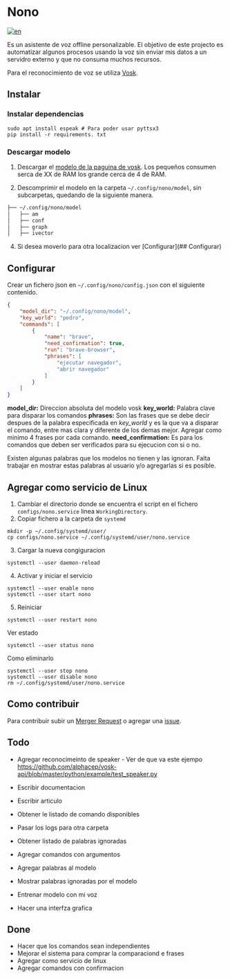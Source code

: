 # Nono
[![en](https://img.shields.io/badge/lang-en-red.svg)](README.md)

Es un asistente de voz offline personalizable. 
El objetivo de este projecto es automatizar algunos procesos usando la voz sin enviar mis datos a un servidro externo y 
que no consuma muchos recursos.

Para el reconocimiento de voz se utiliza [Vosk](https://alphacephei.com/vosk/).

## Instalar 
### Instalar dependencias
```shell
sudo apt install espeak # Para poder usar pyttsx3
pip install -r requirements. txt 
```

### Descargar modelo 
1. Descargar el [modelo de la paguina de vosk](https://alphacephei.com/vosk/models).
Los pequeños consumen serca de XX de RAM los grande cerca de 4 de RAM.

2. Descomprimir el modelo en la carpeta `~/.config/nono/model`, sin subcarpetas, quedando de la siguiente manera.
```bash
├── ~/.config/nono/model
│   ├── am
│   ├── conf
│   ├── graph
│   ├── ivector
```

4. Si desea moverlo para otra localizacion ver [Configurar](## Configurar)

## Configurar
Crear un fichero json en `~/.config/nono/config.json` con el siguiente contenido.
```json
{
    "model_dir": "~/.config/nono/model",
    "key_world": "pedro",
    "commands": [
        {
            "name": "brave",
            "need_confirmation": true,
            "run": "brave-browser",
            "phrases": [
                "ejecutar navegador",
                "abrir navegador"
            ]
        }
    ]
}
```
**model_dir:** Direccion absoluta del modelo vosk
**key_world:** Palabra clave para disparar los comandos
**phrases:** Son las frases que se debe decir despues de la palabra especificada en *key_world* y es la que va a disparar el comando, entre mas clara y diferente de los demas mejor. Agregar como minimo 4 frases por cada comando.
**need_confirmation:** Es para los comandos que deben ser verificados para su ejecucion con si o no.

Existen algunas palabras que los modelos no tienen y las ignoran. 
Falta trabajar en mostrar estas palabras al usuario y/o agregarlas si es posible.

## Agregar como servicio de Linux
1. Cambiar el directorio donde se encuentra el script en el fichero `configs/nono.service` linea `WorkingDirectory`.
2. Copiar fichero a la carpeta de `systemd`
```shell
mkdir -p ~/.config/systemd/user/
cp configs/nono.service ~/.config/systemd/user/nono.service
```
3. Cargar la nueva congiguracion
```shell
systemctl --user daemon-reload
```
4. Activar y iniciar el servicio 
```shell
systemctl --user enable nono
systemctl --user start nono
```

5. Reiniciar
```shell
systemctl --user restart nono
```

Ver estado 
```shell
systemctl --user status nono
```

Como eliminarlo
```shell
systemctl --user stop nono
systemctl --user disable nono
rm ~/.config/systemd/user/nono.service
```

## Como contribuir
Para contribuir subir un [Merger Request](https://gitlab.com/ruby232/nono/-/merge_requests) o agregar una [issue](https://gitlab.com/ruby232/nono/-/issues).


## Todo
- Agregar reconocimeinto de speaker - Ver de que va este ejempo https://github.com/alphacep/vosk-api/blob/master/python/example/test_speaker.py
- Escribir documentacion
- Escribir articulo
- Obtener le listado de comando disponibles

- Pasar los logs para otra carpeta
- Obtener listado de palabras ignoradas
- Agregar comandos con argumentos
- Agregar palabras al modelo
- Mostrar palabras ignoradas por el modelo
- Entrenar modelo con mi voz
- Hacer una interfza grafica

## Done
- Hacer que los comandos sean independientes
- Mejorar el sistema para comprar la comparaciond e frases
- Agregar como servicio de linux
- Agregar comandos con confirmacion

